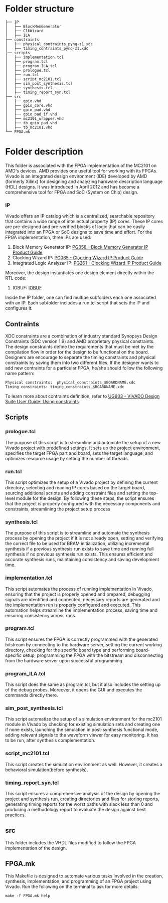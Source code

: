 # Folder structure

    ├── IP
    │   ├── BlockMemGenerator
    │   ├── ClkWizard
    │   ├── ILA
    ├── constraints
    │   ├── physical_contraints_pynq-z1.xdc
    │   ├── timing_contraints_pynq-z1.xdc
    │── scripts
    │   ├── implementation.tcl
    │   ├── program.tcl
    │   ├── program_ILA.tcl
    │   ├── prologue.tcl
    │   ├── run.tcl
    │   ├── script_mc2101.tcl
    │   ├── sim_post_synthesis.tcl
    │   ├── synthesis.tcl
    │   ├── timing_report_syn.tcl
    ├── src
    │   ├── gpio.vhd
    │   ├── gpio_core.vhd
    │   ├── gpio_pad.vhd
    │   ├── gpio_pad_if.vhd
    │   ├── mc2101_wrapper.vhd
    │   ├── tb_gpio_pad.vhd
    │   ├── tb_mc2101.vhd
    └── FPGA.mk

# Folder description 
This folder is associated with the FPGA implementation of the MC2101 on AMD's devices.
AMD provides one useful tool for working with its FPGAs. Vivado is an integrated design environment (IDE) developed by AMD (formerly Xilinx) for designing and analyzing hardware description language (HDL) designs. It was introduced in April 2012 and has become a comprehensive tool for FPGA and SoC (System on Chip) design.

### IP
Vivado offers an IP catalog which is a centralized, searchable repository that contains a wide range of intellectual property (IP) cores. These IP cores are pre-designed and pre-verified blocks of logic that can be easily integrated into an FPGA or SoC designs to save time and effort.
For the FPGA implementation, three IPs are used:
1. Block Memory Generator IP:  [PG058 - Block Memory Generator IP Product Guide ](https://docs.amd.com/v/u/8.3-English/pg058-blk-mem-gen)
2. Clocking Wizard IP: [PG065 - Clocking Wizard IP Product Guide ](https://docs.amd.com/r/en-US/pg065-clk-wiz/Clocking-Wizard-v6.0-LogiCORE-IP-Product-Guide)
3. Integrated Logic Analyzer IP: [PG261 - Clocking Wizard IP Product Guide ](https://docs.amd.com/r/en-US/ug908-vivado-programming-debugging/ILA)

Moreover, the design instantiates one design element directly within the RTL code:
1. IOBUF: [IOBUF](https://docs.amd.com/r/en-US/ug953-vivado-7series-libraries/IOBUF)

Inside the IP folder, one can find multipe subfolders each one associated with an IP. Each subfolder includes a run.tcl script that sets the IP and configures it.

## Contraints 
XDC constraints are a combination of industry standard Synopsys Design Constraints (SDC version 1.9) and AMD proprietary physical constraints.
The design constraints define the requirements that must be met by the compilation flow in order for
the design to be functional on the board.
Designers are encourage to separate the timing constraints and physical constraints by saving them into two different files.
If the designer wants to add new contraints for a particular FPGA, he/she should follow the following name pattern:

```
Physical constraints:  physical_constraints_$BOARDNAME.xdc
Timing constraints: timing_constraints_$BOARDNAME.xdc
```
To learn more about contraints definition, refer to [UG903 - VIVADO Design Suite User Guide: Using constraints ](https://docs.amd.com/r/en-US/ug903-vivado-using-constraints)

## Scripts
### prologue.tcl
The purpose of this script is to streamline and automate the setup of a new Vivado project with predefined settings. It sets up the project environment, specifies the target FPGA part and board, sets the target language, and optimizes resource usage by setting the number of threads.
### run.tcl
This script optimizes the setup of a Vivado project by defining the current directory, selecting and reading IP cores based on the target board, sourcing additional scripts and adding constraint files and setting the top-level module for the design.
By following these steps, the script ensures that the project is properly configured with the necessary components and constraints, streamlining the project setup process
### synthesis.tcl
The purpose of this script is to streamline and automate the synthesis process by opening the project if it is not already open, setting and verifying the correct file to be used for BRAM initialization, utilizing incremental synthesis if a previous synthesis run exists to save time and running full synthesis if no previous synthesis run exists.
This ensures efficient and accurate synthesis runs, maintaining consistency and saving development time.
### implementation.tcl
This script automates the process of running implementation in Vivado, ensuring that the project is properly opened and prepared, debugging signals are identified and connected, necessary reports are generated and the implementation run is properly configured and executed.
This automation helps streamline the implementation process, saving time and ensuring consistency across runs.
### program.tcl
This script ensures the FPGA is correctly programmed with the generated bitstream by connecting to the hardware server, setting the current working directory, checking for the specific board type and performing board-specific setup, programming the FPGA with the bitstream and disconnecting from the hardware server upon successful programming.
### program_ILA.tcl
This script does the same as program.tcl, but it also includes the setting up of the debug probes. Moreover, it opens the GUI and executes the commands directly there.
### sim_post_synthesis.tcl
This script automatize the setup of a simulation environment for the mc2101 module in Vivado by checking for existing simulation sets and creating one if none exists, launching the simulation in post-synthesis functional mode, adding relevant signals to the waveform viewer for easy monitoring.
It has to be run, after synthesis complementation.
### script_mc2101.tcl
This script creates the simulation environment as well. However, it creates a behavioral simulation(before synthesis).
### timing_report_syn.tcl
This script ensures a comprehensive analysis of the design by opening the project and synthesis run, creating directories and files for storing reports, generating timing reports for the worst paths with slack less than 0 and producing a methodology report to evaluate the design against best practices.

## src
This folder includes the VHDL files modified to follow the FPGA implementation of the design.

## FPGA.mk
This Makefile is designed to automate various tasks involved in the creation, synthesis, implementation, and programming of an FPGA project using Vivado.
Run the following on the terminal to ask for more details:
```
make -f FPGA.mk help
```



